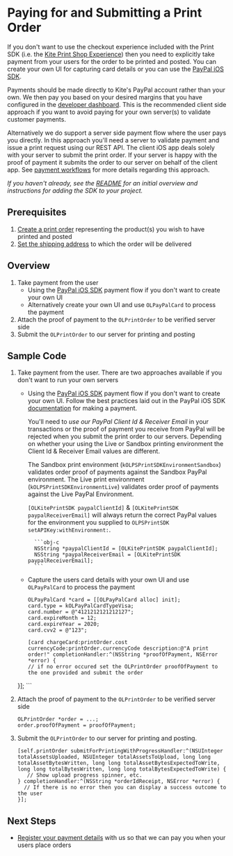 Paying for and Submitting a Print Order
==============

If you don't want to use the checkout experience included with the Print SDK (i.e. the [Kite Print Shop Experience](print_shop.md)) then you need to explicitly take payment from your users for the order to be printed and posted. You can create your own UI for capturing card details or you can use the [PayPal iOS SDK](https://github.com/paypal/PayPal-iOS-SDK).

Payments should be made directly to Kite's PayPal account rather than your own. We then pay you based on your desired margins that you have configured in the [developer dashboard](https://www.kite.ly). This is the recommended client side approach if you want to avoid paying for your own server(s) to validate customer payments.

Alternatively we do support a server side payment flow where the user pays you directly. In this approach you'll need a server to validate payment and issue a print request using our REST API. The client iOS app deals solely with your server to submit the print order. If your server is happy with the proof of payment it submits the order to our server on behalf of the client app. See [payment workflows](https://www.kite.ly/docs/#payment-workflows) for more details regarding this approach.

_If you haven't already, see the [README](../../README.md) for an initial overview and instructions for adding the SDK to your project._

Prerequisites
--------
1. [Create a print order](create_print_order.md) representing the product(s) you wish to have printed and posted
2. [Set the shipping address](shipping.md) to which the order will be delivered

Overview
--------
1. Take payment from the user
    - Using the [PayPal iOS SDK](https://github.com/paypal/PayPal-iOS-SDK) payment flow if you don't want to create your own UI
    - Alternatively create your own UI and use `OLPayPalCard` to process the payment
2. Attach the proof of payment to the `OLPrintOrder` to be verified server side
3. Submit the `OLPrintOrder` to our server for printing and posting

Sample Code
-----------

1. Take payment from the user. There are two approaches available if you don't want to run your own servers
    - Using the [PayPal iOS SDK](https://github.com/paypal/PayPal-iOS-SDK) payment flow if you don't want to create your own UI. Follow the best practices laid out in the PayPal iOS SDK [documentation](https://github.com/paypal/PayPal-iOS-SDK) for making a payment.

	    You'll need to *use our PayPal Client Id & Receiver Email* in your transactions or the proof of payment you receive from PayPal will be rejected when you submit the print order to our servers. Depending on whether your using the Live or Sandbox printing environment the Client Id & Receiver Email values are different.

	    The Sandbox print environment (`kOLPSPrintSDKEnvironmentSandbox`) validates order proof of payments against the Sandbox PayPal environment. The Live print environment (`kOLPSPrintSDKEnvironmentLive`) validates order proof of payments against the Live PayPal Environment.

	    `[OLKitePrintSDK paypalClientId]` & `[OLKitePrintSDK paypalReceiverEmail]` will always return the correct PayPal values for the environment you supplied to `OLPSPrintSDK setAPIKey:withEnvironment:`.

	        ```obj-c
	        NSString *paypalClientId = [OLKitePrintSDK paypalClientId];
	        NSString *paypalReceiverEmail = [OLKitePrintSDK paypalReceiverEmail];
	        ```

    - Capture the users card details with your own UI and use `OLPayPalCard` to process the payment

        ```obj-c
        OLPayPalCard *card = [[OLPayPalCard alloc] init];
        card.type = kOLPayPalCardTypeVisa;
        card.number = @"4121212121212127";
        card.expireMonth = 12;
        card.expireYear = 2020;
        card.cvv2 = @"123";

        [card chargeCard:printOrder.cost currencyCode:printOrder.currencyCode description:@"A print order!" completionHandler:^(NSString *proofOfPayment, NSError *error) {
        // if no error occured set the OLPrintOrder proofOfPayment to the one provided and submit the order
    }];
        ```
2. Attach the proof of payment to the `OLPrintOrder` to be verified server side

    ```obj-c
    OLPrintOrder *order = ...;
    order.proofOfPayment = proofOfPayment;
    ```
3. Submit the `OLPrintOrder` to our server for printing and posting.

     ```obj-c
    [self.printOrder submitForPrintingWithProgressHandler:^(NSUInteger totalAssetsUploaded, NSUInteger totalAssetsToUpload, long long totalAssetBytesWritten, long long totalAssetBytesExpectedToWrite, long long totalBytesWritten, long long totalBytesExpectedToWrite) {
        // Show upload progress spinner, etc.
    } completionHandler:^(NSString *orderIdReceipt, NSError *error) {
       // If there is no error then you can display a success outcome to the user
    }];
    ```

Next Steps
----------

- [Register your payment details](https://www.kite.ly/settings/billing/) with us so that we can pay you when your users place orders
